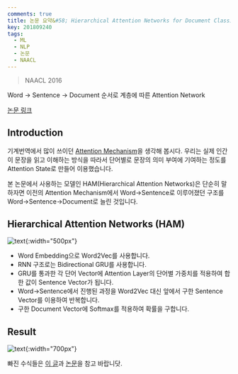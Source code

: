 ```yaml
---
comments: true
title: 논문 요약&#58; Hierarchical Attention Networks for Document Classification
key: 201809240
tags:
  - ML
  - NLP
  - 논문
  - NAACL
---
```


> NAACL 2016

Word -> Sentence -> Document 순서로 계층에 따른 Attention Network

<!--more-->

[논문 링크](https://www.cs.cmu.edu/~hovy/papers/16HLT-hierarchical-attention-networks.pdf)

## Introduction

기계번역에서 많이 쓰이던 [Attention Mechanism](http://rokrokss.com/post/2018/05/19/Effective-Approaches-to-Attention-based-Neural-Machine-Translation.html)을
생각해 봅시다. 우리는 실제 인간이 문장을 읽고 이해하는 방식을 따라서 단어별로 문장의 의미 부여에 기여하는 정도를 Attention State로 만들어 이용했습니다.

본 논문에서 사용하는 모델인 HAM(Hierarchical Attention Networks)은 단순히 말하자면 이전의 Attention Mechanism에서 Word->Sentence로 이루어졌던 구조를 Word->Sentence->Document로 늘린 것입니다.

## Hierarchical Attention Networks (HAM)

![text](https://raw.githubusercontent.com/q0115643/my_blog/master/assets/images/paper-summary/Yang-NAACL2016/1.png){:width="500px"}

- Word Embedding으로 Word2Vec를 사용합니다.
- RNN 구조로는 Bidirectional GRU를 사용합니다.
- GRU를 통과한 각 단어 Vector에 Attention Layer의 단어별 가중치를 적용하여 합한 값이 Sentence Vector가 됩니다.
- Word->Sentence에서 진행된 과정을 Word2Vec 대신 앞에서 구한 Sentence Vector를 이용하여 반복합니다.
- 구한 Document Vector에 Softmax를 적용하여 확률을 구합니다.

## Result

![text](https://raw.githubusercontent.com/q0115643/my_blog/master/assets/images/paper-summary/Yang-NAACL2016/2.png){:width="700px"}


빠진 수식들은 [이 글](http://rokrokss.com/post/2018/05/19/Effective-Approaches-to-Attention-based-Neural-Machine-Translation.html)과 [논문](https://www.cs.cmu.edu/~hovy/papers/16HLT-hierarchical-attention-networks.pdf)을 참고 바랍니닷.